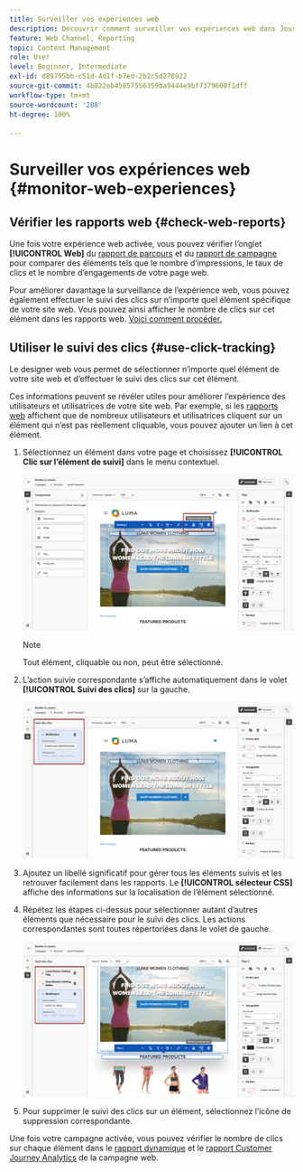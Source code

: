 ```yaml
---
title: Surveiller vos expériences web
description: Découvrir comment surveiller vos expériences web dans Journey Optimizer
feature: Web Channel, Reporting
topic: Content Management
role: User
level: Beginner, Intermediate
exl-id: d89795bb-c51d-4d1f-b7ed-2b2c5d278922
source-git-commit: 4b822eb45857556359ba9444e9bf7379608f1dff
workflow-type: tm+mt
source-wordcount: '288'
ht-degree: 100%

---
```


# Surveiller vos expériences web {#monitor-web-experiences}

## Vérifier les rapports web {#check-web-reports}

Une fois votre expérience web activée, vous pouvez vérifier l’onglet **[!UICONTROL Web]** du [rapport de parcours](../reports/journey-global-report-cja-web.md) et du [rapport de campagne](../reports/campaign-global-report-cja-web.md) pour comparer des éléments tels que le nombre d’impressions, le taux de clics et le nombre d’engagements de votre page web.

<!--You can check the **[!UICONTROL Web]** tab of the campaign reports. Learn more on the campaign web [live report](../reports/campaign-live-report.md#web-tab) and [global report](../reports/campaign-global-report-cja.md#web).-->

Pour améliorer davantage la surveillance de l’expérience web, vous pouvez également effectuer le suivi des clics sur n’importe quel élément spécifique de votre site web. Vous pouvez ainsi afficher le nombre de clics sur cet élément dans les rapports web. [Voici comment procéder.](#use-click-tracing)

## Utiliser le suivi des clics {#use-click-tracking}

Le designer web vous permet de sélectionner n’importe quel élément de votre site web et d’effectuer le suivi des clics sur cet élément.

Ces informations peuvent se révéler utiles pour améliorer l’expérience des utilisateurs et utilisatrices de votre site web. Par exemple, si les [rapports web](../reports/campaign-global-report-cja-web.md) affichent que de nombreux utilisateurs et utilisatrices cliquent sur un élément qui n’est pas réellement cliquable, vous pouvez ajouter un lien à cet élément.

1. Sélectionnez un élément dans votre page et choisissez **[!UICONTROL Clic sur l’élément de suivi]** dans le menu contextuel.

   ![](assets/web-designer-click-track.png)

   >[!NOTE]
   >
   >Tout élément, cliquable ou non, peut être sélectionné.

1. L’action suivie correspondante s’affiche automatiquement dans le volet **[!UICONTROL Suivi des clics]** sur la gauche.

   ![](assets/web-designer-click-track-pane.png)

1. Ajoutez un libellé significatif pour gérer tous les éléments suivis et les retrouver facilement dans les rapports. Le **[!UICONTROL sélecteur CSS]** affiche des informations sur la localisation de l’élément sélectionné.

1. Répétez les étapes ci-dessus pour sélectionner autant d’autres éléments que nécessaire pour le suivi des clics. Les actions correspondantes sont toutes répertoriées dans le volet de gauche.

   ![](assets/web-designer-click-tracking-actions.png)

1. Pour supprimer le suivi des clics sur un élément, sélectionnez l’icône de suppression correspondante.

Une fois votre campagne activée, vous pouvez vérifier le nombre de clics sur chaque élément dans le [rapport dynamique](../reports/campaign-live-report.md#web-tab) et le [rapport Customer Journey Analytics](../reports/campaign-global-report-cja-web.md) de la campagne web.
